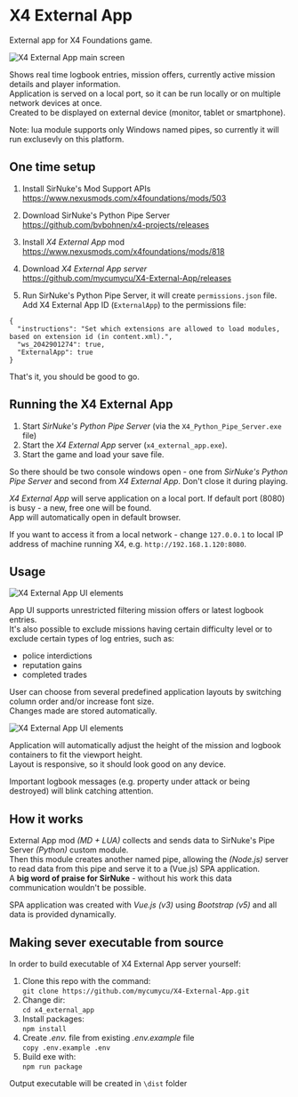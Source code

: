 # X4 External App

External app for X4 Foundations game.

![X4 External App main screen](https://i.imgur.com/NmMiR8Z.png)

Shows real time logbook entries, mission offers, currently active mission details and player information.  
Application is served on a local port, so it can be run locally or on multiple network devices at once.  
Created to be displayed on external device (monitor, tablet or smartphone).

Note: lua module supports only Windows named pipes, so currently it will run exclusevly on this platform.

## One time setup

1. Install SirNuke's Mod Support APIs  
   https://www.nexusmods.com/x4foundations/mods/503

2. Download SirNuke's Python Pipe Server  
   https://github.com/bvbohnen/x4-projects/releases  
   
3. Install *X4 External App* mod  
   https://www.nexusmods.com/x4foundations/mods/818

4. Download *X4 External App server*   
   https://github.com/mycumycu/X4-External-App/releases

5. Run SirNuke's Python Pipe Server, it will create `permissions.json` file.   
   Add X4 External App ID (`ExternalApp`) to the permissions file:

```
{
  "instructions": "Set which extensions are allowed to load modules, based on extension id (in content.xml).",
  "ws_2042901274": true,
  "ExternalApp": true
}
```

That's it, you should be good to go.

## Running the X4 External App

1. Start *SirNuke's Python Pipe Server* (via the `X4_Python_Pipe_Server.exe` file) 
2. Start the *X4 External App* server (`x4_external_app.exe`).
3. Start the game and load your save file.

So there should be two console windows open - one from *SirNuke's Python Pipe Server* and second from *X4 External App*. 
Don't close it during playing.    
  
*X4 External App* will serve application on a local port. If default port (8080) is busy - a new, free one will be found.  
App will automatically open in default browser.

If you want to access it from a local network - change `127.0.0.1` to local IP address of machine running X4, e.g. `http://192.168.1.120:8080`.

## Usage

![X4 External App UI elements](https://i.imgur.com/T2egYAs.png)

App UI supports unrestricted filtering mission offers or latest logbook entries.  
It's also possible to exclude missions having certain difficulty level or to exclude certain types of log entries, such as:
* police interdictions
* reputation gains
* completed trades

User can choose from several predefined application layouts by switching column order and/or increase font size.   
Changes made are stored automatically.

![X4 External App UI elements](https://i.imgur.com/M4wPt2b.png)

Application will automatically adjust the height of the mission and logbook containers to fit the viewport height.  
Layout is responsive, so it should look good on any device.

Important logbook messages (e.g. property under attack or being destroyed) will blink catching attention.

## How it works

External App mod *(MD + LUA)* collects and sends data to SirNuke's Pipe Server *(Python)* custom module.  
Then this module creates another named pipe, allowing the *(Node.js)* server to read data from this pipe and serve it to a (Vue.js) SPA application.  
A **big word of praise for SirNuke** - without his work this data communication wouldn't be possible.

SPA application was created with *Vue.js (v3)* using *Bootstrap (v5)* and all data is provided dynamically.

## Making sever executable from source

In order to build executable of X4 External App server yourself:

1. Clone this repo with the command:  
   `git clone https://github.com/mycumycu/X4-External-App.git`
2. Change dir:  
   `cd x4_external_app`
3. Install packages:  
   `npm install`
4. Create *.env.* file from existing *.env.example* file  
   `copy .env.example .env`
5. Build exe with:  
   `npm run package`

Output executable will be created in `\dist` folder

